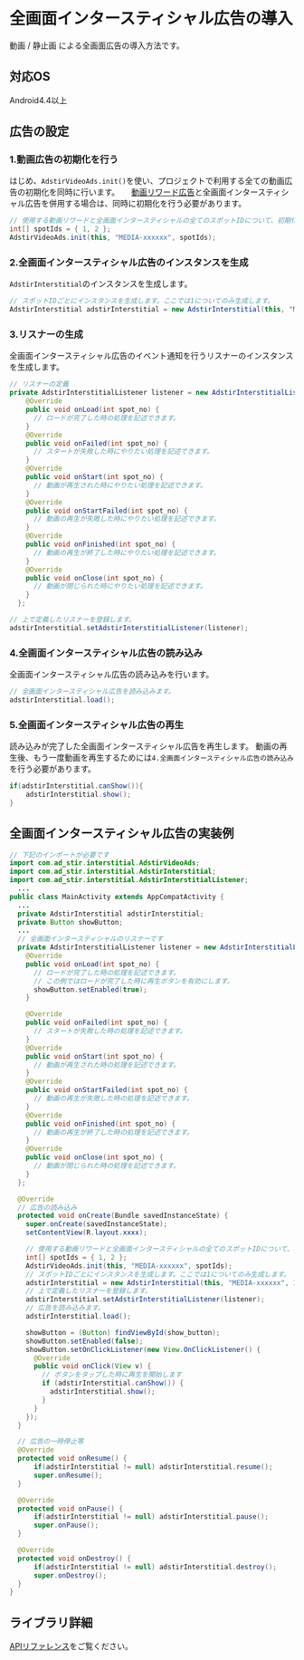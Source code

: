 # 全画面インタースティシャル広告の導入

動画 / 静止画 による全画面広告の導入方法です。

## 対応OS

Android4.4以上

## 広告の設定

### 1.動画広告の初期化を行う

はじめ、`AdstirVideoAds.init()`を使い、プロジェクトで利用する全ての動画広告の初期化を同時に行います。　　[動画リワード広告](reward/index.md)と全画面インタースティシャル広告を併用する場合は、同時に初期化を行う必要があります。

```java
// 使用する動画リワードと全画面インタースティシャルの全てのスポットIDについて、初期化処理を行います。
int[] spotIds = { 1, 2 };
AdstirVideoAds.init(this, "MEDIA-xxxxxx", spotIds);
```

### 2.全画面インタースティシャル広告のインスタンスを生成

`AdstirInterstitial`のインスタンスを生成します。
```java
// スポットIDごとにインスタンスを生成します。ここでは1についてのみ生成します。
AdstirInterstitial adstirInterstitial = new AdstirInterstitial(this, "MEDIA-xxxxxx", 2);
```

### 3.リスナーの生成

全画面インタースティシャル広告のイベント通知を行うリスナーのインスタンスを生成します。

```java
// リスナーの定義
private AdstirInterstitialListener listener = new AdstirInterstitialListener() {
    @Override
    public void onLoad(int spot_no) {
      // ロードが完了した時の処理を記述できます。
    }
    @Override
    public void onFailed(int spot_no) {
      // スタートが失敗した時にやりたい処理を記述できます。
    }
    @Override
    public void onStart(int spot_no) {
      // 動画が再生された時にやりたい処理を記述できます。
    }
    @Override
    public void onStartFailed(int spot_no) {
      // 動画の再生が失敗した時にやりたい処理を記述できます。
    }
    @Override
    public void onFinished(int spot_no) {
      // 動画の再生が終了した時にやりたい処理を記述できます。
    }
    @Override
    public void onClose(int spot_no) {
      // 動画が閉じられた時にやりたい処理を記述できます。
    }
  };

// 上で定義したリスナーを登録します。
adstirInterstitial.setAdstirInterstitialListener(listener);
```

### 4.全画面インタースティシャル広告の読み込み

全画面インタースティシャル広告の読み込みを行います。

```java
// 全画面インタースティシャル広告を読み込みます。
adstirInterstitial.load();
```

### 5.全画面インタースティシャル広告の再生

読み込みが完了した全画面インタースティシャル広告を再生します。
動画の再生後、もう一度動画を再生するためには`4.全画面インタースティシャル広告の読み込み`を行う必要があります。

```java
if(adstirInterstitial.canShow()){
    adstirInterstitial.show();
}
```

## 全画面インタースティシャル広告の実装例


```java
// 下記のインポートが必要です
import com.ad_stir.interstitial.AdstirVideoAds;
import com.ad_stir.interstitial.AdstirInterstitial;
import com.ad_stir.interstitial.AdstirInterstitialListener;
  ...
public class MainActivity extends AppCompatActivity {
  ...
  private AdstirInterstitial adstirInterstitial;
  private Button showButton;
  ...
  // 全画面インタースティシャルのリスナーです
  private AdstirInterstitialListener listener = new AdstirInterstitialListener() {
    @Override
    public void onLoad(int spot_no) {
      // ロードが完了した時の処理を記述できます。
      // この例ではロードが完了した時に再生ボタンを有効にします。 
      showButton.setEnabled(true);
    }

    @Override
    public void onFailed(int spot_no) {
      // スタートが失敗した時の処理を記述できます。
    }
    @Override
    public void onStart(int spot_no) {
      // 動画が再生された時の処理を記述できます。
    }
    @Override
    public void onStartFailed(int spot_no) {
      // 動画の再生が失敗した時の処理を記述できます。
    }
    @Override
    public void onFinished(int spot_no) {
      // 動画の再生が終了した時の処理を記述できます。
    }
    @Override
    public void onClose(int spot_no) {
      // 動画が閉じられた時の処理を記述できます。
    }
  };

  @Override
  // 広告の読み込み
  protected void onCreate(Bundle savedInstanceState) {
    super.onCreate(savedInstanceState);
    setContentView(R.layout.xxxx);

    // 使用する動画リワードと全画面インタースティシャルの全てのスポットIDについて、初期化処理を行います。
    int[] spotIds = { 1, 2 };
    AdstirVideoAds.init(this, "MEDIA-xxxxxx", spotIds);
    // スポットIDごとにインスタンスを生成します。ここでは1についてのみ生成します。
    adstirInterstitial = new AdstirInterstitial(this, "MEDIA-xxxxxx", 1);
    // 上で定義したリスナーを登録します。
    adstirInterstitial.setAdstirInterstitialListener(listener);
    // 広告を読み込みます。
    adstirInterstitial.load();

    showButton = (Button) findViewById(show_button);
    showButton.setEnabled(false);
    showButton.setOnClickListener(new View.OnClickListener() {
      @Override
      public void onClick(View v) {
        // ボタンをタップした時に再生を開始します
        if (adstirInterstitial.canShow()) {
          adstirInterstitial.show();
        }
      }
    });
  }

  // 広告の一時停止等
  @Override
  protected void onResume() {
	  if(adstirInterstitial != null) adstirInterstitial.resume();
	  super.onResume();
  }

  @Override
  protected void onPause() {
	  if(adstirInterstitial != null) adstirInterstitial.pause();
	  super.onPause();
  }

  @Override
  protected void onDestroy() {
	  if(adstirInterstitial != null) adstirInterstitial.destroy();
	  super.onDestroy();
  }
}
```

## ライブラリ詳細

[APIリファレンス](../api/index.md#全画面インタースティシャル広告)をご覧ください。